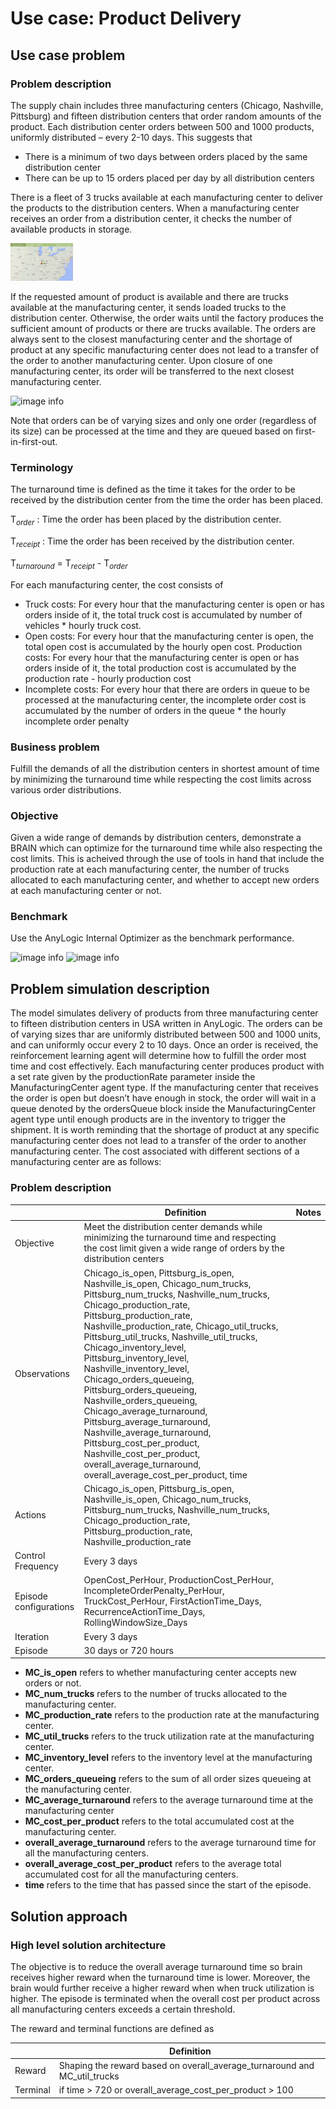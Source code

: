 # Use case: Product Delivery

## Use case problem

### Problem description

The supply chain includes three manufacturing centers (Chicago, Nashville, Pittsburg) and fifteen distribution centers that order random amounts of the product. Each distribution center orders between 500 and 1000 products, uniformly distributed – every 2-10 days. This suggests that

- There is a minimum of two days between orders placed by the same distribution center
- There can be up to 15 orders placed per day by all distribution centers

There is a fleet of 3 trucks available at each manufacturing center to deliver the products to the distribution centers. When a manufacturing center receives an order from a distribution center, it checks the number of available products in storage.

<img src="Images/scenario.PNG" alt="drawing" width="100"/>

If the requested amount of product is available and there are trucks available at the manufacturing center, it sends loaded trucks to the distribution center. Otherwise, the order waits until the factory produces the sufficient amount of products or there are trucks available. The orders are always sent to the closest manufacturing center and the shortage of product at any specific manufacturing center does not lead to a transfer of the order to another manufacturing center. Upon closure of one manufacturing center, its order will be transferred to the next closest manufacturing center.

![image info](/Images/order-distribution.png)


Note that orders can be of varying sizes and only one order (regardless of its size) can be processed at the time and they are queued based on first-in-first-out.

### Terminology

The turnaround time is defined as the time it takes for the order to be received by the distribution center from the time the order has been placed.

T<sub><em>order</em></sub> : Time the order has been placed by the distribution center.

T<sub><em>receipt</em></sub> : Time the order has been received by the distribution center.

T<sub><em>turnaround</em></sub>  = T<sub><em>receipt</em></sub> - T<sub><em>order</em></sub>

For each manufacturing center, the cost consists of
- Truck costs: For every hour that the manufacturing center is open or has orders inside of it, the total truck cost is accumulated by number of vehicles * hourly truck cost.
- Open costs: For every hour that the manufacturing center is open, the total open cost is accumulated by the hourly open cost.
Production costs: For every hour that the manufacturing center is open or has orders inside of it, the total production cost is accumulated by the production rate - hourly production cost
- Incomplete costs: For every hour that there are orders in queue to be processed at the manufacturing center, the incomplete order cost is accumulated by the number of orders in the queue * the hourly incomplete order penalty

### Business problem

Fulfill the demands of all the distribution centers in shortest amount of time by minimizing the turnaround time while respecting the cost limits across various order distributions.

### Objective

Given a wide range of demands by distribution centers, demonstrate a BRAIN which can optimize for the turnaround time while also respecting the cost limits. This is acheived through the use of tools in hand that include the production rate at each manufacturing center, the number of trucks allocated to each manufacturing center, and whether to accept new orders at each manufacturing center or not.

### Benchmark

Use the AnyLogic Internal Optimizer as the benchmark performance.

![image info](/Images/benchmark-1.png)
![image info](/Images/benchmark-2.png)

## Problem simulation description

The model simulates delivery of products from three manufacturing center to fifteen distribution centers in USA written in AnyLogic. The orders can be of varying sizes thar are uniformly distributed between 500 and 1000 units, and can uniformly occur every 2 to 10 days. Once an order is received, the reinforcement learning agent will determine how to fulfill the order most time and cost effectively. Each manufacturing center produces product with a set rate given by the productionRate parameter inside the ManufacturingCenter agent type. If the manufacturing center that receives the order is open but doesn’t have enough in stock, the order will wait in a queue denoted by the ordersQueue block inside the ManufacturingCenter agent type until enough products are in the inventory to trigger the shipment. It is worth reminding that the shortage of product at any specific manufacturing center does not lead to a transfer of the order to another manufacturing center. The cost associated with different sections of a manufacturing center are as follows:


### Problem description

|                        | Definition                                                   | Notes |
| ---------------------- | ------------------------------------------------------------ | ----- |
| Objective              |  Meet the distribution center demands while minimizing the turnaround time and respecting the cost limit given a wide range of orders by the distribution centers | |
| Observations           |  Chicago_is_open, Pittsburg_is_open, Nashville_is_open, Chicago_num_trucks, Pittsburg_num_trucks, Nashville_num_trucks, Chicago_production_rate, Pittsburg_production_rate, Nashville_production_rate, Chicago_util_trucks, Pittsburg_util_trucks, Nashville_util_trucks, Chicago_inventory_level, Pittsburg_inventory_level, Nashville_inventory_level, Chicago_orders_queueing, Pittsburg_orders_queueing, Nashville_orders_queueing, Chicago_average_turnaround, Pittsburg_average_turnaround, Nashville_average_turnaround, Pittsburg_cost_per_product, Nashville_cost_per_product, overall_average_turnaround, overall_average_cost_per_product, time | |
| Actions                | Chicago_is_open, Pittsburg_is_open, Nashville_is_open, Chicago_num_trucks, Pittsburg_num_trucks, Nashville_num_trucks, Chicago_production_rate, Pittsburg_production_rate, Nashville_production_rate | |
| Control Frequency      | Every 3 days | |
| Episode configurations | OpenCost_PerHour, ProductionCost_PerHour, IncompleteOrderPenalty_PerHour, TruckCost_PerHour, FirstActionTime_Days, RecurrenceActionTime_Days, RollingWindowSize_Days | |
| Iteration              | Every 3 days | |
| Episode                | 30 days or 720 hours

* **MC_is_open** refers to whether manufacturing center accepts new orders or not.
* **MC_num_trucks** refers to the number of trucks allocated to the manufacturing center.
* **MC_production_rate** refers to the production rate at the manufacturing center.
* **MC_util_trucks** refers to the truck utilization rate at the manufacturing center.
* **MC_inventory_level** refers to the inventory level at the manufacturing center.
* **MC_orders_queueing** refers to the sum of all order sizes queueing at the manufacturing center.
* **MC_average_turnaround** refers to the average turnaround time at the manufacturing center
* **MC_cost_per_product** refers to the total accumulated cost at the manufacturing center.
* **overall_average_turnaround** refers to the average turnaround time for all the manufacturing centers.
* **overall_average_cost_per_product** refers to the average total accumulated cost for all the manufacturing centers.
* **time** refers to the time that has passed since the start of the episode.

## Solution approach

### High level solution architecture

The objective is to reduce the overall average turnaround time so brain receives higher reward when the turnaround time is lower. Moreover, the brain would further receive a higher reward when when truck utilization is higher. The episode is terminated when the overall cost per product across all manufacturing centers exceeds a certain threshold.

The reward and terminal functions are defined as

|                        | Definition                                                   |
| ---------------------- | ------------------------------------------------------------ | 
| Reward                 |  Shaping the reward based on overall_average_turnaround and MC_util_trucks  | |
| Terminal               |  if time > 720 or overall_average_cost_per_product > 100                    | |

